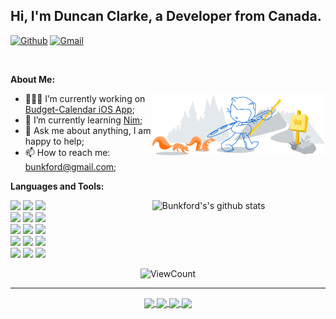 <!-- Your title -->
## Hi, I'm Duncan Clarke, a Developer from Canada.

<!-- Your badges
You can use the website to generate badges: https://shields.io/
-->

[![Github](https://img.shields.io/badge/-Github-000?style=flat&logo=Github&logoColor=white)](https://github.com/bunkford)
[![Gmail](https://img.shields.io/badge/-Gmail-c14438?style=flat&logo=Gmail&logoColor=white)](mailto:bunkford@gmail.com)

&nbsp;

<!-- Talking about you -->
**About Me:**

<!-- Any image aligned to the right. Beware the width -->
<img width="55%" align="right" alt="Github" src="https://raw.githubusercontent.com/bunkford/bunkford/master/git-header.svg" />

- 👨🏽‍💻 I’m currently working on [Budget-Calendar iOS App](https://apps.apple.com/app/id1518351096);
- 🌱 I’m currently learning [Nim](https://nim-lang.org/); 
- 💬 Ask me about anything, I am happy to help;
- 📫 How to reach me: bunkford@gmail.com;

**Languages and Tools:** 

<!-- Your github readme stats
You can use this api: https://github.com/anuraghazra/github-readme-stats
-->
<p>
  <a href="https://github.com/bunkford">
    <img width="55%" align="right" alt="Bunkford's's github stats" src="https://github-readme-stats.vercel.app/api?username=bunkford&count_private=true&show_icons=true&theme=react&custom_title=Bunkford's Github" />
  </a>
  
  <!-- Your languages and tools. Be careful with the alignment. 
  You can use this sites to get logos: https://www.vectorlogo.zone or https://simpleicons.org/
  -->
  <code><img width="10%" src="https://www.vectorlogo.zone/logos/nim-lang/nim-lang-ar21.svg"></code>
  <code><img width="10%" src="https://www.vectorlogo.zone/logos/php/php-ar21.svg"></code>
  <code><img width="10%" src="https://www.vectorlogo.zone/logos/mysql/mysql-ar21.svg"></code>
  <br />
  <code><img width="10%" src="https://www.vectorlogo.zone/logos/json/json-ar21.svg"></code>
  <code><img width="10%" src="https://www.vectorlogo.zone/logos/sqlite/sqlite-ar21.svg"></code>
  <code><img width="10%" src="https://www.vectorlogo.zone/logos/git-scm/git-scm-ar21.svg"></code>
  <br />
  <code><img width="10%" src="https://www.vectorlogo.zone/logos/oracle/oracle-ar21.svg"></code>
  <code><img width="10%" src="https://www.vectorlogo.zone/logos/infor/infor-ar21.svg"></code>
  <code><img width="10%" src="https://www.vectorlogo.zone/logos/microsoft_vb/microsoft_vb-ar21.svg"></code>
  <br />
  <code><img width="10%" src="https://www.vectorlogo.zone/logos/linux/linux-ar21.svg"></code>
  <code><img width="10%" src="https://www.vectorlogo.zone/logos/microsoft/microsoft-ar21.svg"></code>
  <code><img width="10%" src="https://www.vectorlogo.zone/logos/apple_xcode/apple_xcode-ar21.svg"></code>
  <br />
  <code><img width="10%" src="https://www.vectorlogo.zone/logos/javascript/javascript-ar21.svg"></code>
  <code><img width="10%" src="https://www.vectorlogo.zone/logos/python/python-ar21.svg"></code>
  <code><img width="10%" src="https://www.vectorlogo.zone/logos/visualstudio_code/visualstudio_code-ar21.svg"></code>
</p>

<!-- Your hits or visitors -->
<p align="center">
  <!-- https://github.com/wesky93/views this is a clone of the hits -->
  <img alt="ViewCount" src="https://views.whatilearened.today/views/github/bunkford/bunkford.svg" />
</p>

---

<!-- Its main projects -->
<p align="center">
  <a href="https://github.com/bunkford/barcode">
    <img align="center" src="https://github-readme-stats.vercel.app/api/pin/?username=bunkford&repo=barcode" />
  </a>
  <a href="https://github.com/bunkford/qrcodegen">
    <img align="center" src="https://github-readme-stats.vercel.app/api/pin/?username=bunkford&repo=qrcodegen" />
  </a>
  <a href="https://github.com/bunkford/wChart">
    <img align="center" src="https://github-readme-stats.vercel.app/api/pin/?username=bunkford&repo=wChart" />
  </a>
  <a href="https://github.com/bunkford/wZeeGrid">
    <img align="center" src="https://github-readme-stats.vercel.app/api/pin/?username=bunkford&repo=wZeeGrid" />
  </a>
</p>
